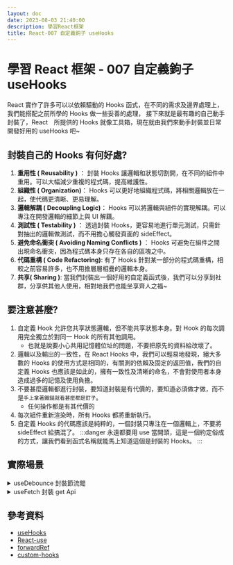 ```yaml
---
layout: doc
date: 2023-08-03 21:40:00
description: 學習React框架
title: React-007 自定義鉤子 useHooks
---
```


# 學習 React 框架 - 007 自定義鉤子 useHooks

React 實作了許多可以以依賴驅動的 Hooks 函式，在不同的需求及邊界處理上，我們能搭配之前所學的 Hooks 做一些妥善的處理，
接下來就是最有趣的自己動手封裝了，React　所提供的 Hooks 就像工具箱，現在就由我們來動手封裝並日常開發好用的 useHooks 吧~

## 封裝自己的 Hooks 有何好處?

1. **重用性 ( Reusability )** ： 封裝 Hooks 讓邏輯和狀態切割開，在不同的組件中重用。可以大幅減少重複的程式碼，提高維護性。
2. **組織性 ( Organization)**： Hooks 可以更好地組織程式碼，將相關邏輯放在一起，使代碼更清晰、更易理解。
3. **邏輯解耦 ( Decoupling Logic)**： Hooks 可以將邏輯與組件的實現解耦。可以專注在開發邏輯的細節上與 UI 解藕。
4. **測試性 ( Testability )** ： 透過封裝 Hooks，更容易地進行單元測試，只需針對抽出的邏輯做測試，而不用擔心觸發頁面的 sideEffect。
5. **避免命名衝突 ( Avoiding Naming Conflicts )** ： Hooks 可避免在組件之間出現命名衝突，因為程式碼本身只存在各自的區塊之中。
6. **代碼重構 ( Code Refactoring)**: 有了 Hooks 針對某一部分的程式碼重構，相較之前容易許多，也不用擔層層相疊的邏輯本身。
7. **共享( Sharing )**: 當我們封裝出一個好用的自定義函式後，我們可以分享到社群，分享供其他人使用，相對地我們也能坐享齊人之福~

## 要注意甚麼?

1. 自定義 Hook 允許您共享狀態邏輯，但不能共享狀態本身。對 Hook 的每次調用完全獨立於對同一 Hook 的所有其他調用。
    - 也就是說要小心共用記憶體位址的問題，不要把原先的資料給改壞了。
2. 邏輯以及輸出的一致性，在 React Hooks 中，我們可以輕易地發現，絕大多數的 Hooks 的使用方式是相同的，有關測的依賴及固定的返回值，我們的自定義 Hooks 也應該是如此的，擁有一致性及清晰的命名，不會對使用者本身造成過多的記憶及使用負擔。
3. 不要甚麼邏輯都進行封裝，要知道封裝是有代價的，要知道必須做才做，而不是`手上拿著鐵鎚就看甚麼都是釘子`。  
   - 任何操作都是有其代價的  
4. 每次組件重新渲染時，所有 Hooks 都將重新執行。
5. 自定義 Hooks 的代碼應該是純粹的，一個封裝只專注在一個邏輯上，不要將 sideEffect 給搞混了。
:::danger
永遠都要用 use 當開頭，這是一個約定俗成的方式，讓我們看到函式名稱就能馬上知道這個是封裝的 Hooks。
:::

## 實際場景

<details>

<summary> useDebounce 封裝節流閥 </summary>

```javaScript

export function useDebounce(value, delay) {
  const [debouncedValue, setDebouncedValue] = React.useState(value);

  React.useEffect(() => {
    const handler = setTimeout(() => {
      setDebouncedValue(value);
    }, delay);

    return () => {
      clearTimeout(handler);
    };
  }, [value, delay]);

  return debouncedValue;
}

```
</details>


<details>

<summary> useFetch 封裝 get Api </summary>

```javaScript

export const useFetch = (method = "POST", url, propsData) => {
  let [data, setData] = useState(null);
  useEffect(async () => {
    let res = await fetch(url, {
      cache: "no-cache", // *default, no-cache, reload, force-cache, only-if-cached
      headers: {
        "user-agent": "Mozilla/4.0 MDN Example",
        "content-type": "application/json"
      },
      method // *GET, POST, PUT, DELETE, etc.
    });
    let resData = await res.json();
    setData(resData);
    return setData(null);
  }, [method, url]);
  return data;
};

```
</details>


## 參考資料

- [useHooks](https://usehooks.com/)
- [React-use](https://github.com/streamich/react-use)
- [forwardRef](https://react.dev/reference/react/forwardRef)
- [custom-hooks](https://react.dev/learn/reusing-logic-with-custom-hooks)

<GitTalk/>
